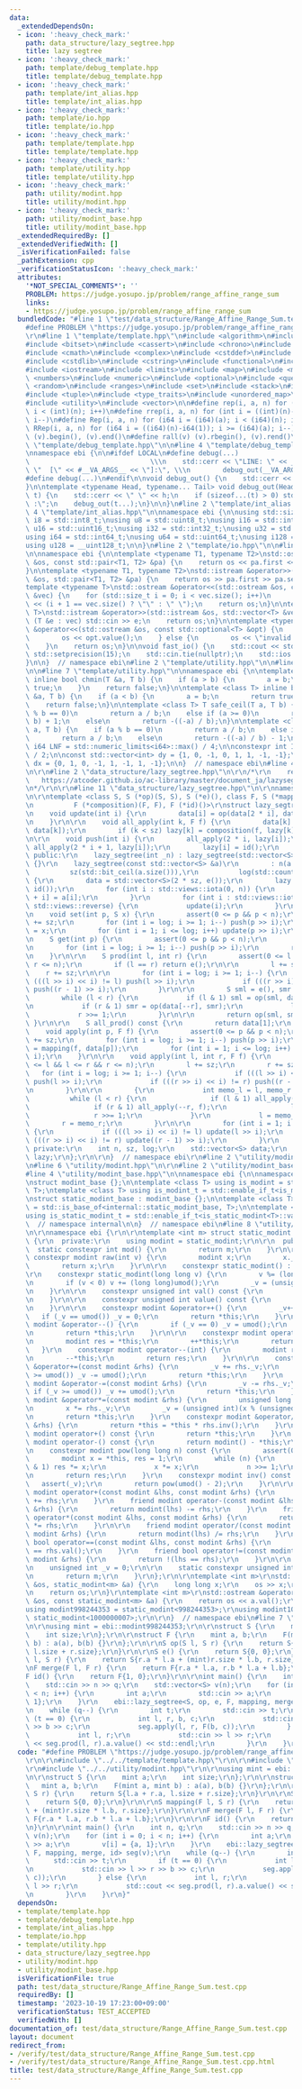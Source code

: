 ```yaml
---
data:
  _extendedDependsOn:
  - icon: ':heavy_check_mark:'
    path: data_structure/lazy_segtree.hpp
    title: lazy segtree
  - icon: ':heavy_check_mark:'
    path: template/debug_template.hpp
    title: template/debug_template.hpp
  - icon: ':heavy_check_mark:'
    path: template/int_alias.hpp
    title: template/int_alias.hpp
  - icon: ':heavy_check_mark:'
    path: template/io.hpp
    title: template/io.hpp
  - icon: ':heavy_check_mark:'
    path: template/template.hpp
    title: template/template.hpp
  - icon: ':heavy_check_mark:'
    path: template/utility.hpp
    title: template/utility.hpp
  - icon: ':heavy_check_mark:'
    path: utility/modint.hpp
    title: utility/modint.hpp
  - icon: ':heavy_check_mark:'
    path: utility/modint_base.hpp
    title: utility/modint_base.hpp
  _extendedRequiredBy: []
  _extendedVerifiedWith: []
  _isVerificationFailed: false
  _pathExtension: cpp
  _verificationStatusIcon: ':heavy_check_mark:'
  attributes:
    '*NOT_SPECIAL_COMMENTS*': ''
    PROBLEM: https://judge.yosupo.jp/problem/range_affine_range_sum
    links:
    - https://judge.yosupo.jp/problem/range_affine_range_sum
  bundledCode: "#line 1 \"test/data_structure/Range_Affine_Range_Sum.test.cpp\"\n\
    #define PROBLEM \"https://judge.yosupo.jp/problem/range_affine_range_sum\"\r\n\
    \r\n#line 1 \"template/template.hpp\"\n#include <algorithm>\n#include <bit>\n\
    #include <bitset>\n#include <cassert>\n#include <chrono>\n#include <climits>\n\
    #include <cmath>\n#include <complex>\n#include <cstddef>\n#include <cstdint>\n\
    #include <cstdlib>\n#include <cstring>\n#include <functional>\n#include <iomanip>\n\
    #include <iostream>\n#include <limits>\n#include <map>\n#include <memory>\n#include\
    \ <numbers>\n#include <numeric>\n#include <optional>\n#include <queue>\n#include\
    \ <random>\n#include <ranges>\n#include <set>\n#include <stack>\n#include <string>\n\
    #include <tuple>\n#include <type_traits>\n#include <unordered_map>\n#include <unordered_set>\n\
    #include <utility>\n#include <vector>\n\n#define rep(i, a, n) for (int i = (int)(a);\
    \ i < (int)(n); i++)\n#define rrep(i, a, n) for (int i = ((int)(n)-1); i >= (int)(a);\
    \ i--)\n#define Rep(i, a, n) for (i64 i = (i64)(a); i < (i64)(n); i++)\n#define\
    \ RRep(i, a, n) for (i64 i = ((i64)(n)-i64(1)); i >= (i64)(a); i--)\n#define all(v)\
    \ (v).begin(), (v).end()\n#define rall(v) (v).rbegin(), (v).rend()\n\n#line 2\
    \ \"template/debug_template.hpp\"\n\n#line 4 \"template/debug_template.hpp\"\n\
    \nnamespace ebi {\n\n#ifdef LOCAL\n#define debug(...)                        \
    \                              \\\n    std::cerr << \"LINE: \" << __LINE__ <<\
    \ \"  [\" << #__VA_ARGS__ << \"]:\", \\\n        debug_out(__VA_ARGS__)\n#else\n\
    #define debug(...)\n#endif\n\nvoid debug_out() {\n    std::cerr << std::endl;\n\
    }\n\ntemplate <typename Head, typename... Tail> void debug_out(Head h, Tail...\
    \ t) {\n    std::cerr << \" \" << h;\n    if (sizeof...(t) > 0) std::cerr << \"\
    \ :\";\n    debug_out(t...);\n}\n\n}\n#line 2 \"template/int_alias.hpp\"\n\n#line\
    \ 4 \"template/int_alias.hpp\"\n\nnamespace ebi {\n\nusing std::size_t;\nusing\
    \ i8 = std::int8_t;\nusing u8 = std::uint8_t;\nusing i16 = std::int16_t;\nusing\
    \ u16 = std::uint16_t;\nusing i32 = std::int32_t;\nusing u32 = std::uint32_t;\n\
    using i64 = std::int64_t;\nusing u64 = std::uint64_t;\nusing i128 = __int128_t;\n\
    using u128 = __uint128_t;\n\n}\n#line 2 \"template/io.hpp\"\n\n#line 7 \"template/io.hpp\"\
    \n\nnamespace ebi {\n\ntemplate <typename T1, typename T2>\nstd::ostream &operator<<(std::ostream\
    \ &os, const std::pair<T1, T2> &pa) {\n    return os << pa.first << \" \" << pa.second;\n\
    }\n\ntemplate <typename T1, typename T2>\nstd::istream &operator>>(std::istream\
    \ &os, std::pair<T1, T2> &pa) {\n    return os >> pa.first >> pa.second;\n}\n\n\
    template <typename T>\nstd::ostream &operator<<(std::ostream &os, const std::vector<T>\
    \ &vec) {\n    for (std::size_t i = 0; i < vec.size(); i++)\n        os << vec[i]\
    \ << (i + 1 == vec.size() ? \"\" : \" \");\n    return os;\n}\n\ntemplate <typename\
    \ T>\nstd::istream &operator>>(std::istream &os, std::vector<T> &vec) {\n    for\
    \ (T &e : vec) std::cin >> e;\n    return os;\n}\n\ntemplate <typename T>\nstd::ostream\
    \ &operator<<(std::ostream &os, const std::optional<T> &opt) {\n    if (opt) {\n\
    \        os << opt.value();\n    } else {\n        os << \"invalid value\";\n\
    \    }\n    return os;\n}\n\nvoid fast_io() {\n    std::cout << std::fixed <<\
    \ std::setprecision(15);\n    std::cin.tie(nullptr);\n    std::ios::sync_with_stdio(false);\n\
    }\n\n}  // namespace ebi\n#line 2 \"template/utility.hpp\"\n\n#line 5 \"template/utility.hpp\"\
    \n\n#line 7 \"template/utility.hpp\"\n\nnamespace ebi {\n\ntemplate <class T>\
    \ inline bool chmin(T &a, T b) {\n    if (a > b) {\n        a = b;\n        return\
    \ true;\n    }\n    return false;\n}\n\ntemplate <class T> inline bool chmax(T\
    \ &a, T b) {\n    if (a < b) {\n        a = b;\n        return true;\n    }\n\
    \    return false;\n}\n\ntemplate <class T> T safe_ceil(T a, T b) {\n    if (a\
    \ % b == 0)\n        return a / b;\n    else if (a >= 0)\n        return (a /\
    \ b) + 1;\n    else\n        return -((-a) / b);\n}\n\ntemplate <class T> T safe_floor(T\
    \ a, T b) {\n    if (a % b == 0)\n        return a / b;\n    else if (a >= 0)\n\
    \        return a / b;\n    else\n        return -((-a) / b) - 1;\n}\n\nconstexpr\
    \ i64 LNF = std::numeric_limits<i64>::max() / 4;\n\nconstexpr int INF = std::numeric_limits<int>::max()\
    \ / 2;\n\nconst std::vector<int> dy = {1, 0, -1, 0, 1, 1, -1, -1};\nconst std::vector<int>\
    \ dx = {0, 1, 0, -1, 1, -1, 1, -1};\n\n}  // namespace ebi\n#line 4 \"test/data_structure/Range_Affine_Range_Sum.test.cpp\"\
    \n\r\n#line 2 \"data_structure/lazy_segtree.hpp\"\n\r\n/*\r\n    reference:\r\n\
    \   https://atcoder.github.io/ac-library/master/document_ja/lazysegtree.html\r\
    \n*/\r\n\r\n#line 11 \"data_structure/lazy_segtree.hpp\"\n\r\nnamespace ebi {\r\
    \n\r\ntemplate <class S, S (*op)(S, S), S (*e)(), class F, S (*mapping)(F, S),\r\
    \n          F (*composition)(F, F), F (*id)()>\r\nstruct lazy_segtree {\r\n  private:\r\
    \n    void update(int i) {\r\n        data[i] = op(data[2 * i], data[2 * i + 1]);\r\
    \n    }\r\n\r\n    void all_apply(int k, F f) {\r\n        data[k] = mapping(f,\
    \ data[k]);\r\n        if (k < sz) lazy[k] = composition(f, lazy[k]);\r\n    }\r\
    \n\r\n    void push(int i) {\r\n        all_apply(2 * i, lazy[i]);\r\n       \
    \ all_apply(2 * i + 1, lazy[i]);\r\n        lazy[i] = id();\r\n    }\r\n\r\n \
    \ public:\r\n    lazy_segtree(int _n) : lazy_segtree(std::vector<S>(_n, e()))\
    \ {}\r\n    lazy_segtree(const std::vector<S> &a)\r\n        : n(a.size()),\r\n\
    \          sz(std::bit_ceil(a.size())),\r\n          log(std::countr_zero(u32(sz)))\
    \ {\r\n        data = std::vector<S>(2 * sz, e());\r\n        lazy = std::vector<F>(sz,\
    \ id());\r\n        for (int i : std::views::iota(0, n)) {\r\n            data[sz\
    \ + i] = a[i];\r\n        }\r\n        for (int i : std::views::iota(1, sz) |\
    \ std::views::reverse) {\r\n            update(i);\r\n        }\r\n    }\r\n\r\
    \n    void set(int p, S x) {\r\n        assert(0 <= p && p < n);\r\n        p\
    \ += sz;\r\n        for (int i = log; i >= 1; i--) push(p >> i);\r\n        data[p]\
    \ = x;\r\n        for (int i = 1; i <= log; i++) update(p >> i);\r\n    }\r\n\r\
    \n    S get(int p) {\r\n        assert(0 <= p && p < n);\r\n        p += sz;\r\
    \n        for (int i = log; i >= 1; i--) push(p >> i);\r\n        return data[p];\r\
    \n    }\r\n\r\n    S prod(int l, int r) {\r\n        assert(0 <= l && l <= r &&\
    \ r <= n);\r\n        if (l == r) return e();\r\n\r\n        l += sz;\r\n    \
    \    r += sz;\r\n\r\n        for (int i = log; i >= 1; i--) {\r\n            if\
    \ (((l >> i) << i) != l) push(l >> i);\r\n            if (((r >> i) << i) != r)\
    \ push((r - 1) >> i);\r\n        }\r\n\r\n        S sml = e(), smr = e();\r\n\
    \        while (l < r) {\r\n            if (l & 1) sml = op(sml, data[l++]);\r\
    \n            if (r & 1) smr = op(data[--r], smr);\r\n            l >>= 1;\r\n\
    \            r >>= 1;\r\n        }\r\n\r\n        return op(sml, smr);\r\n   \
    \ }\r\n\r\n    S all_prod() const {\r\n        return data[1];\r\n    }\r\n\r\n\
    \    void apply(int p, F f) {\r\n        assert(0 <= p && p < n);\r\n        p\
    \ += sz;\r\n        for (int i = log; i >= 1; i--) push(p >> i);\r\n        data[p]\
    \ = mapping(f, data[p]);\r\n        for (int i = 1; i <= log; i++) update(p >>\
    \ i);\r\n    }\r\n\r\n    void apply(int l, int r, F f) {\r\n        assert(0\
    \ <= l && l <= r && r <= n);\r\n        l += sz;\r\n        r += sz;\r\n     \
    \   for (int i = log; i >= 1; i--) {\r\n            if (((l >> i) << i) != l)\
    \ push(l >> i);\r\n            if (((r >> i) << i) != r) push((r - 1) >> i);\r\
    \n        }\r\n\r\n        {\r\n            int memo_l = l, memo_r = r;\r\n  \
    \          while (l < r) {\r\n                if (l & 1) all_apply(l++, f);\r\n\
    \                if (r & 1) all_apply(--r, f);\r\n                l >>= 1;\r\n\
    \                r >>= 1;\r\n            }\r\n            l = memo_l;\r\n    \
    \        r = memo_r;\r\n        }\r\n\r\n        for (int i = 1; i <= log; i++)\
    \ {\r\n            if (((l >> i) << i) != l) update(l >> i);\r\n            if\
    \ (((r >> i) << i) != r) update((r - 1) >> i);\r\n        }\r\n    }\r\n\r\n \
    \ private:\r\n    int n, sz, log;\r\n    std::vector<S> data;\r\n    std::vector<F>\
    \ lazy;\r\n};\r\n\r\n}  // namespace ebi\r\n#line 2 \"utility/modint.hpp\"\n\r\
    \n#line 6 \"utility/modint.hpp\"\n\r\n#line 2 \"utility/modint_base.hpp\"\n\n\
    #line 4 \"utility/modint_base.hpp\"\n\nnamespace ebi {\n\nnamespace internal {\n\
    \nstruct modint_base {};\n\ntemplate <class T> using is_modint = std::is_base_of<modint_base,\
    \ T>;\ntemplate <class T> using is_modint_t = std::enable_if_t<is_modint<T>::value>;\n\
    \nstruct static_modint_base : modint_base {};\n\ntemplate <class T>\nusing is_static_modint\
    \ = std::is_base_of<internal::static_modint_base, T>;\n\ntemplate <class T>\n\
    using is_static_modint_t = std::enable_if_t<is_static_modint<T>::value>;\n\n}\
    \  // namespace internal\n\n}  // namespace ebi\n#line 8 \"utility/modint.hpp\"\
    \n\r\nnamespace ebi {\r\n\r\ntemplate <int m> struct static_modint : internal::static_modint_base\
    \ {\r\n  private:\r\n    using modint = static_modint;\r\n\r\n  public:\r\n  \
    \  static constexpr int mod() {\r\n        return m;\r\n    }\r\n\r\n    static\
    \ constexpr modint raw(int v) {\r\n        modint x;\r\n        x._v = v;\r\n\
    \        return x;\r\n    }\r\n\r\n    constexpr static_modint() : _v(0) {}\r\n\
    \r\n    constexpr static_modint(long long v) {\r\n        v %= (long long)umod();\r\
    \n        if (v < 0) v += (long long)umod();\r\n        _v = (unsigned int)v;\r\
    \n    }\r\n\r\n    constexpr unsigned int val() const {\r\n        return _v;\r\
    \n    }\r\n\r\n    constexpr unsigned int value() const {\r\n        return val();\r\
    \n    }\r\n\r\n    constexpr modint &operator++() {\r\n        _v++;\r\n     \
    \   if (_v == umod()) _v = 0;\r\n        return *this;\r\n    }\r\n    constexpr\
    \ modint &operator--() {\r\n        if (_v == 0) _v = umod();\r\n        _v--;\r\
    \n        return *this;\r\n    }\r\n\r\n    constexpr modint operator++(int) {\r\
    \n        modint res = *this;\r\n        ++*this;\r\n        return res;\r\n \
    \   }\r\n    constexpr modint operator--(int) {\r\n        modint res = *this;\r\
    \n        --*this;\r\n        return res;\r\n    }\r\n\r\n    constexpr modint\
    \ &operator+=(const modint &rhs) {\r\n        _v += rhs._v;\r\n        if (_v\
    \ >= umod()) _v -= umod();\r\n        return *this;\r\n    }\r\n    constexpr\
    \ modint &operator-=(const modint &rhs) {\r\n        _v -= rhs._v;\r\n       \
    \ if (_v >= umod()) _v += umod();\r\n        return *this;\r\n    }\r\n    constexpr\
    \ modint &operator*=(const modint &rhs) {\r\n        unsigned long long x = _v;\r\
    \n        x *= rhs._v;\r\n        _v = (unsigned int)(x % (unsigned long long)umod());\r\
    \n        return *this;\r\n    }\r\n    constexpr modint &operator/=(const modint\
    \ &rhs) {\r\n        return *this = *this * rhs.inv();\r\n    }\r\n\r\n    constexpr\
    \ modint operator+() const {\r\n        return *this;\r\n    }\r\n    constexpr\
    \ modint operator-() const {\r\n        return modint() - *this;\r\n    }\r\n\r\
    \n    constexpr modint pow(long long n) const {\r\n        assert(0 <= n);\r\n\
    \        modint x = *this, res = 1;\r\n        while (n) {\r\n            if (n\
    \ & 1) res *= x;\r\n            x *= x;\r\n            n >>= 1;\r\n        }\r\
    \n        return res;\r\n    }\r\n    constexpr modint inv() const {\r\n     \
    \   assert(_v);\r\n        return pow(umod() - 2);\r\n    }\r\n\r\n    friend\
    \ modint operator+(const modint &lhs, const modint &rhs) {\r\n        return modint(lhs)\
    \ += rhs;\r\n    }\r\n    friend modint operator-(const modint &lhs, const modint\
    \ &rhs) {\r\n        return modint(lhs) -= rhs;\r\n    }\r\n    friend modint\
    \ operator*(const modint &lhs, const modint &rhs) {\r\n        return modint(lhs)\
    \ *= rhs;\r\n    }\r\n\r\n    friend modint operator/(const modint &lhs, const\
    \ modint &rhs) {\r\n        return modint(lhs) /= rhs;\r\n    }\r\n    friend\
    \ bool operator==(const modint &lhs, const modint &rhs) {\r\n        return lhs.val()\
    \ == rhs.val();\r\n    }\r\n    friend bool operator!=(const modint &lhs, const\
    \ modint &rhs) {\r\n        return !(lhs == rhs);\r\n    }\r\n\r\n  private:\r\
    \n    unsigned int _v = 0;\r\n\r\n    static constexpr unsigned int umod() {\r\
    \n        return m;\r\n    }\r\n};\r\n\r\ntemplate <int m>\r\nstd::istream &operator>>(std::istream\
    \ &os, static_modint<m> &a) {\r\n    long long x;\r\n    os >> x;\r\n    a = x;\r\
    \n    return os;\r\n}\r\ntemplate <int m>\r\nstd::ostream &operator<<(std::ostream\
    \ &os, const static_modint<m> &a) {\r\n    return os << a.val();\r\n}\r\n\r\n\
    using modint998244353 = static_modint<998244353>;\r\nusing modint1000000007 =\
    \ static_modint<1000000007>;\r\n\r\n}  // namespace ebi\n#line 7 \"test/data_structure/Range_Affine_Range_Sum.test.cpp\"\
    \n\r\nusing mint = ebi::modint998244353;\r\n\r\nstruct S {\r\n    mint a;\r\n\
    \    int size;\r\n};\r\n\r\nstruct F {\r\n    mint a, b;\r\n    F(mint a, mint\
    \ b) : a(a), b(b) {}\r\n};\r\n\r\nS op(S l, S r) {\r\n    return S{l.a + r.a,\
    \ l.size + r.size};\r\n}\r\n\r\nS e() {\r\n    return S{0, 0};\r\n}\r\n\r\nS mapping(F\
    \ l, S r) {\r\n    return S{r.a * l.a + (mint)r.size * l.b, r.size};\r\n}\r\n\r\
    \nF merge(F l, F r) {\r\n    return F{r.a * l.a, r.b * l.a + l.b};\r\n}\r\n\r\n\
    F id() {\r\n    return F{1, 0};\r\n}\r\n\r\nint main() {\r\n    int n, q;\r\n\
    \    std::cin >> n >> q;\r\n    std::vector<S> v(n);\r\n    for (int i = 0; i\
    \ < n; i++) {\r\n        int a;\r\n        std::cin >> a;\r\n        v[i] = {a,\
    \ 1};\r\n    }\r\n    ebi::lazy_segtree<S, op, e, F, mapping, merge, id> seg(v);\r\
    \n    while (q--) {\r\n        int t;\r\n        std::cin >> t;\r\n        if\
    \ (t == 0) {\r\n            int l, r, b, c;\r\n            std::cin >> l >> r\
    \ >> b >> c;\r\n            seg.apply(l, r, F(b, c));\r\n        } else {\r\n\
    \            int l, r;\r\n            std::cin >> l >> r;\r\n            std::cout\
    \ << seg.prod(l, r).a.value() << std::endl;\r\n        }\r\n    }\r\n}\n"
  code: "#define PROBLEM \"https://judge.yosupo.jp/problem/range_affine_range_sum\"\
    \r\n\r\n#include \"../../template/template.hpp\"\r\n\r\n#include \"../../data_structure/lazy_segtree.hpp\"\
    \r\n#include \"../../utility/modint.hpp\"\r\n\r\nusing mint = ebi::modint998244353;\r\
    \n\r\nstruct S {\r\n    mint a;\r\n    int size;\r\n};\r\n\r\nstruct F {\r\n \
    \   mint a, b;\r\n    F(mint a, mint b) : a(a), b(b) {}\r\n};\r\n\r\nS op(S l,\
    \ S r) {\r\n    return S{l.a + r.a, l.size + r.size};\r\n}\r\n\r\nS e() {\r\n\
    \    return S{0, 0};\r\n}\r\n\r\nS mapping(F l, S r) {\r\n    return S{r.a * l.a\
    \ + (mint)r.size * l.b, r.size};\r\n}\r\n\r\nF merge(F l, F r) {\r\n    return\
    \ F{r.a * l.a, r.b * l.a + l.b};\r\n}\r\n\r\nF id() {\r\n    return F{1, 0};\r\
    \n}\r\n\r\nint main() {\r\n    int n, q;\r\n    std::cin >> n >> q;\r\n    std::vector<S>\
    \ v(n);\r\n    for (int i = 0; i < n; i++) {\r\n        int a;\r\n        std::cin\
    \ >> a;\r\n        v[i] = {a, 1};\r\n    }\r\n    ebi::lazy_segtree<S, op, e,\
    \ F, mapping, merge, id> seg(v);\r\n    while (q--) {\r\n        int t;\r\n  \
    \      std::cin >> t;\r\n        if (t == 0) {\r\n            int l, r, b, c;\r\
    \n            std::cin >> l >> r >> b >> c;\r\n            seg.apply(l, r, F(b,\
    \ c));\r\n        } else {\r\n            int l, r;\r\n            std::cin >>\
    \ l >> r;\r\n            std::cout << seg.prod(l, r).a.value() << std::endl;\r\
    \n        }\r\n    }\r\n}"
  dependsOn:
  - template/template.hpp
  - template/debug_template.hpp
  - template/int_alias.hpp
  - template/io.hpp
  - template/utility.hpp
  - data_structure/lazy_segtree.hpp
  - utility/modint.hpp
  - utility/modint_base.hpp
  isVerificationFile: true
  path: test/data_structure/Range_Affine_Range_Sum.test.cpp
  requiredBy: []
  timestamp: '2023-10-19 17:23:00+09:00'
  verificationStatus: TEST_ACCEPTED
  verifiedWith: []
documentation_of: test/data_structure/Range_Affine_Range_Sum.test.cpp
layout: document
redirect_from:
- /verify/test/data_structure/Range_Affine_Range_Sum.test.cpp
- /verify/test/data_structure/Range_Affine_Range_Sum.test.cpp.html
title: test/data_structure/Range_Affine_Range_Sum.test.cpp
---
```

